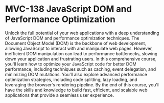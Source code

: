 # MVC-138 JavaScript DOM and Performance Optimization
Unlock the full potential of your web applications with a deep understanding of JavaScript DOM and performance optimization techniques. The Document Object Model (DOM) is the backbone of web development, allowing JavaScript to interact with and manipulate web pages. However, inefficient DOM manipulation can lead to performance bottlenecks, slowing down your application and frustrating users. In this comprehensive course, you'll learn how to optimize your JavaScript code for better DOM performance, including techniques such as caching, event delegation, and minimizing DOM mutations. You'll also explore advanced performance optimization strategies, including code splitting, lazy loading, and leveraging the browser's rendering pipeline. By the end of this course, you'll have the skills and knowledge to build fast, efficient, and scalable web applications that provide a seamless user experience.

